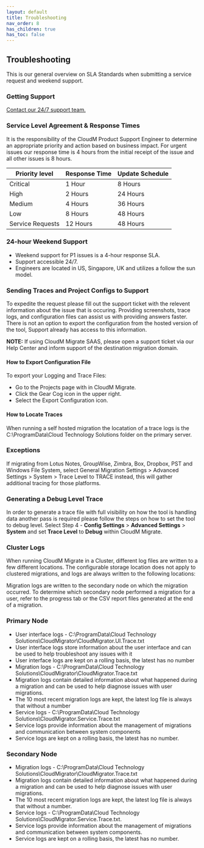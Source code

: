 ```yaml
---
layout: default
title: Troubleshooting
nav_order: 8
has_children: true
has_toc: false
---
```


## Troubleshooting

This is our general overview on SLA Standards when submitting a service request and weekend support. 

### Getting Support
<a href="https://support.cloudm.io/hc/en-us/requests/new">Contact our 24/7 support team.</a>

### Service Level Agreement & Response Times

It is the responsibility of the CloudM Product Support Engineer to determine an appropriate priority and action based on business impact. For urgent issues our response time is 4 hours from the initial receipt of the issue and all other issues is 8 hours.

| Priority level | Response Time| Update Schedule |
| --- | --- | --- |
| Critical | 1 Hour |  8 Hours |
| High | 2 Hours |  24 Hours |
| Medium | 4 Hours |  36 Hours |
| Low| 8 Hours |  48 Hours |
| Service Requests | 12 Hours |  48 Hours |

### 24-hour Weekend Support 

-  Weekend support for P1 issues is a 4-hour response SLA.
-  Support accessible 24/7. 
-  Engineers are located in US, Singapore, UK and utilizes a follow the sun model.

### Sending Traces and Project Configs to Support

To expedite the request please fill out the support ticket with the relevent information about the issue that is occuring. Providing screenshots, trace logs, and configuration files can assist us with providing answers faster. There is not an option to export the configuration from the hosted version of the tool, Support already has access to this information.

**NOTE:**  If using CloudM Migrate SAAS, please open a support ticket via our Help Center and inform support of the destination migration domain.

#### How to Export Configuration File 

To export your Logging and Trace Files:

- Go to the Projects page with in CloudM Migrate. 
- Click the Gear Cog icon in the upper right. 
- Select the Export Configuration icon.
 
#### How to Locate Traces 

When running a self hosted migration the locatation of a trace logs is the C:\ProgramData\Cloud Technology Solutions folder on the primary server.

### Exceptions 

If migrating from Lotus Notes, GroupWise, Zimbra, Box, Dropbox, PST and Windows File System, select General Migration Settings > Advanced Settings > System > Trace Level to TRACE instead, this will gather additional tracing for those platforms.

### Generating a Debug Level Trace

In order to generate a trace file with full visibility on how the tool is handling data another pass is required please follow the steps on how to set the tool to debug level.  Select Step 4 - **Config Settings** > **Advanced Settings** > **System** and set **Trace Level** to **Debug**  within CloudM Migrate.

### Cluster Logs 

When running CloudM Migrate in a Cluster, different log files are written to a few different locations. The configurable storage location does not apply to clustered migrations, and logs are always written to the following locations:

Migration logs are written to the secondary node on which the migration occurred. To determine which secondary node performed a migration for a user, refer to the progress tab or the CSV report files generated at the end of a migration.

### Primary Node

- User interface logs - C:\ProgramData\Cloud Technology Solutions\CloudMigrator\CloudMigrator.UI.Trace.txt
- User interface logs store information about the user interface and can be used to help troubleshoot any issues with it
- User interface logs are kept on a rolling basis, the latest has no number
- Migration logs - C:\ProgramData\Cloud Technology Solutions\CloudMigrator\CloudMigrator.Trace.txt
- Migration logs contain detailed information about what happened during a migration and can be used to help diagnose issues with user migrations.
- The 10 most recent migration logs are kept, the latest log file is always that without a number
- Service logs - C:\ProgramData\Cloud Technology Solutions\CloudMigrator.Service.Trace.txt
- Service logs provide information about the management of migrations and communication between system components
- Service logs are kept on a rolling basis, the latest has no number.

### Secondary Node 

- Migration logs - C:\ProgramData\Cloud Technology Solutions\CloudMigrator\CloudMigrator.Trace.txt
- Migration logs contain detailed information about what happened during a migration and can be used to help diagnose issues with user migrations.
- The 10 most recent migration logs are kept, the latest log file is always that without a number.
- Service logs - C:\ProgramData\Cloud Technology Solutions\CloudMigrator.Service.Trace.txt.
- Service logs provide information about the management of migrations and communication between system components.
- Service logs are kept on a rolling basis, the latest has no number.
 

